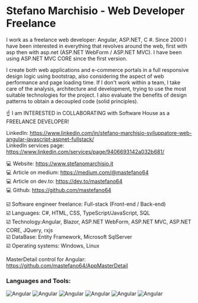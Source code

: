 # Stefano Marchisio - Web Developer Freelance

I work as a freelance web developer: Angular, ASP.NET, C #. Since 2000 I have been interested in everything that revolves around the web, first with asp then with asp.net (ASP.NET WebForm / ASP.NET MVC). I have been using ASP.NET MVC CORE since the first version. 

I create both web applications and e-commerce portals in a full responsive design logic using bootstrap, also considering the aspect of web performance and page loading time. If I don't work within a team, I take care of the analysis, architecture and development, trying to use the most suitable technologies for the project. I also evaluate the benefits of design patterns to obtain a decoupled code (solid principles).

☝️ I am INTERESTED in COLLABORATING with Software House as a FREELANCE DEVELOPER!

LinkedIn: https://www.linkedin.com/in/stefano-marchisio-sviluppatore-web-angular-javascript-aspnet-fullstack/<br>
LinkedIn services page: https://www.linkedin.com/services/page/9406693142a032b681/<br>

💻 Website: https://www.stefanomarchisio.it<br>
💻 Article on medium: https://medium.com/@mastefano64<br>
💻 Article on dev.to: https://dev.to/mastefano64<br>
💻 Github: https://github.com/mastefano64<br>

☑️ Software engineer freelance: Full-stack (Front-end / Back-end)<br>
☑️ Languages: C#, HTML, CSS, TypeScript/JavaScript, SQL<br>
☑️ Technology:Angular, Blazor, ASP.NET WebForm, ASP.NET MVC, ASP.NET CORE, JQuery, rxjs<br>
☑️ DataBase: Entity Framework, Microsoft SqlServer<br>
☑️ Operating systems: Windows, Linux<br> 

MasterDetail control for Angular: https://github.com/mastefano64/AppMasterDetail <br>

### Languages and Tools:

![Angular](https://www.stefanomarchisio.it/loghi/b/logo1.png)
![Angular](https://www.stefanomarchisio.it/loghi/b/logo2.png)
![Angular](https://www.stefanomarchisio.it/loghi/b/logo3.png)
![Angular](https://www.stefanomarchisio.it/loghi/b/logo4.png)
![Angular](https://www.stefanomarchisio.it/loghi/b/logo5.png)
![Angular](https://www.stefanomarchisio.it/loghi/b/logo6.png)
